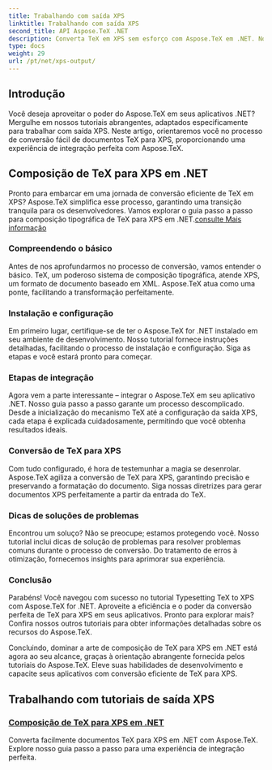 ```yaml
---
title: Trabalhando com saída XPS
linktitle: Trabalhando com saída XPS
second_title: API Aspose.TeX .NET
description: Converta TeX em XPS sem esforço com Aspose.TeX em .NET. Nosso guia garante uma integração perfeita. Explore o tutorial de composição de TeX para XPS para obter insights de especialistas.
type: docs
weight: 29
url: /pt/net/xps-output/
---
```

## Introdução

Você deseja aproveitar o poder do Aspose.TeX em seus aplicativos .NET? Mergulhe em nossos tutoriais abrangentes, adaptados especificamente para trabalhar com saída XPS. Neste artigo, orientaremos você no processo de conversão fácil de documentos TeX para XPS, proporcionando uma experiência de integração perfeita com Aspose.TeX.

## Composição de TeX para XPS em .NET
 Pronto para embarcar em uma jornada de conversão eficiente de TeX em XPS? Aspose.TeX simplifica esse processo, garantindo uma transição tranquila para os desenvolvedores. Vamos explorar o guia passo a passo para composição tipográfica de TeX para XPS em .NET.[consulte Mais informação](./typeset-tex-to-xps/)

### Compreendendo o básico
Antes de nos aprofundarmos no processo de conversão, vamos entender o básico. TeX, um poderoso sistema de composição tipográfica, atende XPS, um formato de documento baseado em XML. Aspose.TeX atua como uma ponte, facilitando a transformação perfeitamente.

### Instalação e configuração
Em primeiro lugar, certifique-se de ter o Aspose.TeX for .NET instalado em seu ambiente de desenvolvimento. Nosso tutorial fornece instruções detalhadas, facilitando o processo de instalação e configuração. Siga as etapas e você estará pronto para começar.

### Etapas de integração
Agora vem a parte interessante – integrar o Aspose.TeX em seu aplicativo .NET. Nosso guia passo a passo garante um processo descomplicado. Desde a inicialização do mecanismo TeX até a configuração da saída XPS, cada etapa é explicada cuidadosamente, permitindo que você obtenha resultados ideais.

### Conversão de TeX para XPS
Com tudo configurado, é hora de testemunhar a magia se desenrolar. Aspose.TeX agiliza a conversão de TeX para XPS, garantindo precisão e preservando a formatação do documento. Siga nossas diretrizes para gerar documentos XPS perfeitamente a partir da entrada do TeX.

### Dicas de soluções de problemas
Encontrou um soluço? Não se preocupe; estamos protegendo você. Nosso tutorial inclui dicas de solução de problemas para resolver problemas comuns durante o processo de conversão. Do tratamento de erros à otimização, fornecemos insights para aprimorar sua experiência.

### Conclusão
Parabéns! Você navegou com sucesso no tutorial Typesetting TeX to XPS com Aspose.TeX for .NET. Aproveite a eficiência e o poder da conversão perfeita de TeX para XPS em seus aplicativos. Pronto para explorar mais? Confira nossos outros tutoriais para obter informações detalhadas sobre os recursos do Aspose.TeX.

Concluindo, dominar a arte de composição de TeX para XPS em .NET está agora ao seu alcance, graças à orientação abrangente fornecida pelos tutoriais do Aspose.TeX. Eleve suas habilidades de desenvolvimento e capacite seus aplicativos com conversão eficiente de TeX para XPS.
## Trabalhando com tutoriais de saída XPS
### [Composição de TeX para XPS em .NET](./typeset-tex-to-xps/)
Converta facilmente documentos TeX para XPS em .NET com Aspose.TeX. Explore nosso guia passo a passo para uma experiência de integração perfeita.